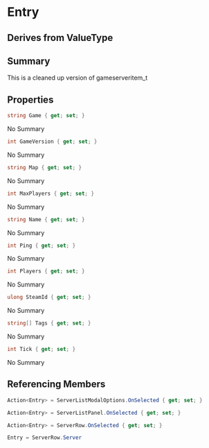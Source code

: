 # Entry

## Derives from ValueType

## Summary

This is a cleaned up version of gameserveritem_t
## Properties

```c#
string Game { get; set; } 
```
No Summary
```c#
int GameVersion { get; set; } 
```
No Summary
```c#
string Map { get; set; } 
```
No Summary
```c#
int MaxPlayers { get; set; } 
```
No Summary
```c#
string Name { get; set; } 
```
No Summary
```c#
int Ping { get; set; } 
```
No Summary
```c#
int Players { get; set; } 
```
No Summary
```c#
ulong SteamId { get; set; } 
```
No Summary
```c#
string[] Tags { get; set; } 
```
No Summary
```c#
int Tick { get; set; } 
```
No Summary
## Referencing Members

```c#
Action<Entry> = ServerListModalOptions.OnSelected { get; set; } 
```
```c#
Action<Entry> = ServerListPanel.OnSelected { get; set; } 
```
```c#
Action<Entry> = ServerRow.OnSelected { get; set; } 
```
```c#
Entry = ServerRow.Server
```
